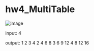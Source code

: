 # hw4_MultiTable

![image](https://user-images.githubusercontent.com/33346418/233411048-3b8df8f7-4c85-46be-89f6-78e7ddf3064a.png)

input: 
4

output:
1 2 3 4
2 4 6 8
3 6 9 12
4 8 12 16

